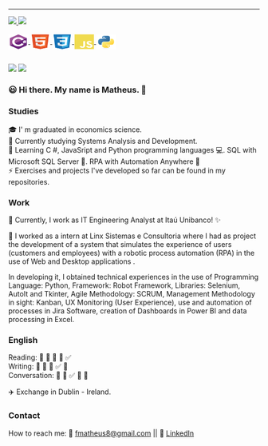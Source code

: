 -----------------------------------------------------------------------------------------------------------------------------------------------------------------------
<div align="left"> <!-- trocar para "center" quando as curiosidades estiverem ativadas -->
  <a href="https://github.com/mfalcirolli1">
  <img height="200em" src="https://github-readme-stats.vercel.app/api?username=mfalcirolli1&show_icons=true&theme=dracula&include_all_commits=true&count_private=true"/>
  <img height="200em" src="https://github-readme-stats.vercel.app/api/top-langs/?username=mfalcirolli1&layout=compact&langs_count=7&theme=dracula"/>
</div>
  <div style="display: inline_block"><br>
  <img align="center" alt="m-Unity" height="30" width="40" src="https://raw.githubusercontent.com/devicons/devicon/master/icons/csharp/csharp-original.svg">
  <img align="center" alt="m-HTML" height="30" width="40" src="https://raw.githubusercontent.com/devicons/devicon/master/icons/html5/html5-original.svg">
  <img align="center" alt="m-CSS" height="30" width="40" src="https://raw.githubusercontent.com/devicons/devicon/master/icons/css3/css3-original.svg">
  <img align="center" alt="m-Js" height="30" width="40" src="https://raw.githubusercontent.com/devicons/devicon/master/icons/javascript/javascript-plain.svg">
  <img align="center" alt="m-Python" height="30" width="40" src="https://raw.githubusercontent.com/devicons/devicon/master/icons/python/python-original.svg">
</div>
  
  ##
  
  <div>
  <a href="mailto:fmatheus8@gmail.com"><img src="https://img.shields.io/badge/Gmail-D14836?style=for-the-badge&logo=gmail&logoColor=white" target="_blank"></a>
  <a href="https://www.linkedin.com/in/matheusfalcirolli/" target="_blank"><img src="https://img.shields.io/badge/-LinkedIn-%230077B5?style=for-the-badge&logo=linkedin&logoColor=white" target="_blank"></a>
 
  </div>
  
### :smiley: Hi there. My name is Matheus. 👋

### Studies

  :mortar_board: I' m graduated in economics science. </br>
  :book: Currently studying Systems Analysis and Development. </br>
  🌱 Learning C #, JavaSript and Python programming languages 💻. SQL with Microsoft SQL Server 🔎. RPA with Automation Anywhere 🤖 </br>
  ⚡ Exercises and projects I've developed so far can be found in my repositories. </br>
  
  ### Work
  
  🔭 Currently, I work as IT Engineering Analyst at Itaú Unibanco! ✨
  
  🔭 I worked as a intern at Linx Sistemas e Consultoria where I had as project the development of a system that simulates the experience of users (customers   and   employees) with a robotic process automation (RPA) in the use of Web and Desktop applications .

  In developing it, I obtained technical experiences in the use of Programming Language: Python, Framework: Robot Framework, Libraries: Selenium, AutoIt and Tkinter,     Agile Methodology: SCRUM, Management Methodology in sight: Kanban, UX Monitoring (User Experience), use and automation of processes in Jira Software, creation of       Dashboards in Power BI and data processing in Excel. </br>
  
  ### English
  
Reading: :black_square_button: :black_square_button: :black_square_button: :black_square_button: :white_check_mark:</br>
Writing: :black_square_button: :black_square_button: :black_square_button: :white_check_mark: :black_square_button:</br>
Conversation: :black_square_button: :black_square_button: :white_check_mark: :black_square_button: :black_square_button:</br>
  
  :airplane: Exchange in Dublin - Ireland.
  
 ### Contact
  
  How to reach me: :email: fmatheus8@gmail.com || :link: <a href="https://www.linkedin.com/in/matheusfalcirolli/" target="_blank">LinkedIn</a>
  
  
<!--
**mfalcirolli1/mfalcirolli1** is a ✨ _special_ ✨ repository because its `README.md` (this file) appears on your GitHub profile.

Here are some ideas to get you started:

- 🔭 I’m currently working on ...
- 🌱 I’m currently learning ...
- 👯 I’m looking to collaborate on ...
- 🤔 I’m looking for help with ...
- 💬 Ask me about ...
- 📫 How to reach me ...
- 😄 Pronouns: ...
- ⚡ Fun fact: ...
-->
